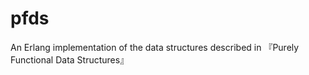 pfds
====

An Erlang implementation of the data structures described in 『Purely Functional Data Structures』
